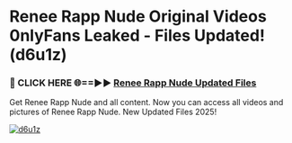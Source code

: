 # Renee Rapp Nude Original Videos 0nlyFans Leaked - Files Updated! (d6u1z)

<h3>🔴 CLICK HERE 🌐==►► <a href="https://tinyurl.com/yc6ubb5a" rel="nofollow">Renee Rapp Nude Updated Files</a></h3>

Get Renee Rapp Nude and all content. Now you can access all videos and pictures of Renee Rapp Nude. New Updated Files 2025!

[![d6u1z](https://i.imgur.com/7eu0CRL.gif)](https://tinyurl.com/yc6ubb5a)
